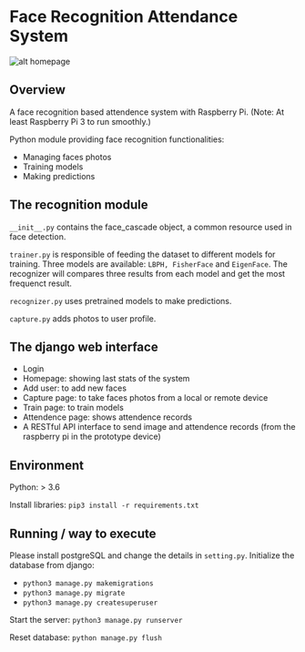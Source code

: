 # Face Recognition Attendance System

![alt homepage](https://github.com/YuHengKit/FaceRecognitionSystem/blob/master/homepage.PNG?raw=true)

## Overview

A face recognition based attendence system with Raspberry Pi. (Note: At least Raspberry Pi 3 to run smoothly.)

Python module providing face recognition functionalities:
  - Managing faces photos
  - Training models
  - Making predictions

## The recognition module
```__init__.py``` contains the face_cascade object, a common resource used in face detection.

```trainer.py``` is responsible of feeding the dataset to different models for training.
Three models are available: ```LBPH, FisherFace``` and ```EigenFace```.
The recognizer will compares three results from each model and get the most frequenct result.

```recognizer.py``` uses pretrained models to make predictions.

```capture.py``` adds photos to user profile.


## The django web interface
- Login
- Homepage: showing last stats of the system
- Add user: to add new faces
- Capture page: to take faces photos from a local or remote device
- Train page: to train models
- Attendence page: shows attendence records
- A RESTful API interface to send image and attendence records (from the raspberry pi in the prototype device)


## Environment
Python: > 3.6

Install libraries: ```pip3 install -r requirements.txt```


## Running / way to execute
Please install postgreSQL and change the details in ```setting.py```.
Initialize the database from django:
- ```python3 manage.py makemigrations```
- ```python3 manage.py migrate```
- ```python3 manage.py createsuperuser```

Start the server:
```python3 manage.py runserver```

Reset database:
```python manage.py flush```
